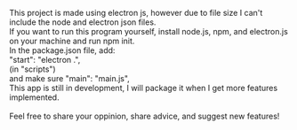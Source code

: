 This project is made using electron js, however due to file size I can't include the node and electron json files.<br>
If you want to run this program yourself, install node.js, npm, and electron.js on your machine and run npm init.<br>
In the package.json file, add:<br>
"start": "electron .",<br>
(in "scripts")<br>
and make sure "main": "main.js",<br>
This app is still in development, I will package it when I get more features implemented.<br>
<br>
Feel free to share your oppinion, share advice, and suggest new features!<br>
